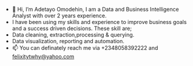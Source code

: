 - 👋 Hi, I’m Adetayo Omodehin, I am a Data and Business Intelligence Analyst with over 2 years experience. 
- I have been using my skills and experience to improve business goals and a success driven decisions. These skill are;
- Data cleaning, extraction,processing & querying.
- Data visualization, reporting and automation.
- 📫 You can definately reach me via +2348058392222 and felixitytwhy@yahoo.com

<!---
omodehin/omodehin is a ✨ special ✨ repository because its `README.md` (this file) appears on your GitHub profile.
You can click the Preview link to take a look at your changes.
--->
